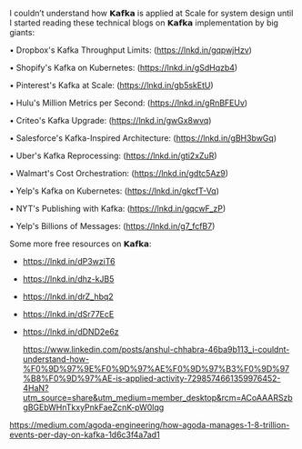 I couldn’t understand how 𝗞𝗮𝗳𝗸𝗮 is applied at Scale for system design until I started reading these technical blogs on 𝗞𝗮𝗳𝗸𝗮 implementation by big giants: 

• Dropbox's Kafka Throughput Limits: (https://lnkd.in/gqpwjHzv) 

• Shopify's Kafka on Kubernetes: (https://lnkd.in/gSdHqzb4) 

• Pinterest's Kafka at Scale: (https://lnkd.in/gb5skEtU) 

• Hulu's Million Metrics per Second: (https://lnkd.in/gRnBFEUv) 

• Criteo's Kafka Upgrade: (https://lnkd.in/gwGx8wvq) 

• Salesforce's Kafka-Inspired Architecture: (https://lnkd.in/gBH3bwGq) 

• Uber's Kafka Reprocessing: (https://lnkd.in/gti2xZuR) 

• Walmart's Cost Orchestration: (https://lnkd.in/gdtc5Az9) 

• Yelp's Kafka on Kubernetes: (https://lnkd.in/gkcfT-Vq) 

• NYT's Publishing with Kafka: (https://lnkd.in/gqcwF_zP) 

• Yelp's Billions of Messages: (https://lnkd.in/g7_fcfB7) 

Some more free resources on 𝗞𝗮𝗳𝗸𝗮: 
- https://lnkd.in/dP3wziT6
- https://lnkd.in/dhz-kJB5
- https://lnkd.in/drZ_hbq2
- https://lnkd.in/dSr77EcE
- https://lnkd.in/dDND2e6z

  https://www.linkedin.com/posts/anshul-chhabra-46ba9b113_i-couldnt-understand-how-%F0%9D%97%9E%F0%9D%97%AE%F0%9D%97%B3%F0%9D%97%B8%F0%9D%97%AE-is-applied-activity-7298574661359976452-4HaN?utm_source=share&utm_medium=member_desktop&rcm=ACoAAARSzbgBGEbWHnTkxyPnkFaeZcnK-pW0lqg

https://medium.com/agoda-engineering/how-agoda-manages-1-8-trillion-events-per-day-on-kafka-1d6c3f4a7ad1
